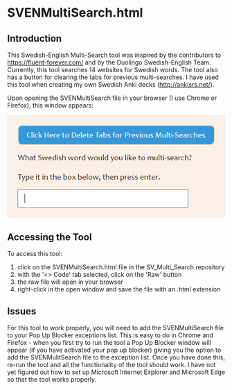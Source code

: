 # SVENMultiSearch.html
## Introduction
This Swedish-English Multi-Search tool was inspired by the contributors to https://fluent-forever.com/ and by the Duolingo
Swedish-English Team.  Currently, this tool searches 14 websites for Swedish words.  The tool also has a button 
for clearing the tabs for previous multi-searches.  I have used this tool when creating my own Swedish Anki decks (http://ankisrs.net/).  

Upon opening the SVENMultiSearch file in your browser (I use Chrome or Firefox), this window appears:

![SVEN Multi Search screen shot](https://github.com/CanDKD/SV_Multi_Search/blob/master/SVEN_Multi_Search.png)

## Accessing the Tool
To access this tool:

1. click on the SVENMultiSearch.html file in the SV_Multi_Search repository  
2. with the '<> Code' tab selected, click on the 'Raw' button    
3. the raw file will open in your browser     
4. right-click in the open window and save the file with an .html extension  

## Issues
For this tool to work properly, you will need to add the SVENMultiSearch file to your Pop Up Blocker exceptions list.  This is easy to do in Chrome and Firefox - when you first try to run the tool a Pop Up Blocker window will appear (if you have activated your pop up blocker) giving you the option to add the SVENMulitSearch file to the exception list. Once you have done this, re-run the tool and all the functionality of the tool should work.  I have not yet figured out how to set up Microsoft Internet Explorer and Microsoft Edge so that the tool works properly.
